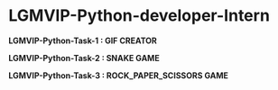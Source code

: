 # LGMVIP-Python-developer-Intern

**LGMVIP-Python-Task-1 : GIF CREATOR**

**LGMVIP-Python-Task-2 : SNAKE GAME**

**LGMVIP-Python-Task-3 : ROCK_PAPER_SCISSORS GAME**
